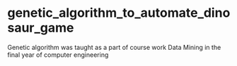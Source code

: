 # genetic_algorithm_to_automate_dinosaur_game

Genetic algorithm was taught as a part of course work Data Mining in the final year of computer engineering
